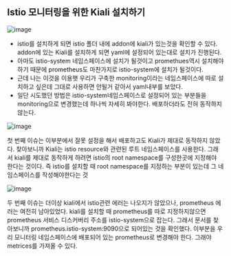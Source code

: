 ## Istio 모니터링을 위한 Kiali 설치하기 
![image](https://github.com/youyoungnam/kubernetes-implement/assets/60678531/b47876e9-e18b-4da5-b4f5-abe3929a071e)

- istio를 설치하게 되면 istio 폴더 내에 addon에 kiali가 있는것을 확인할 수 있다. addon에 있는 Kiali를 설치하게 되면 yaml에 설정되어 있는대로 설치가 진행된다.
- 아마도 istio-system 네임스페이스에 설치가 될것이고 promethues역시 설치해야하기 때문에 prometheus도 마찬가지로 istio-system에 설치가 될것이다. 
- 근데 나는 이것을 이용햇 우리가 구축한 monitoring이라는 네임스페이스에 따로 설치하고 싶은데 그대로 사용하면 안될거 같아서 yaml내부를 보았다. 
- 일단 시도했던 방법은 istio-system네임스페이스로 설정되어 있는 부분들을 monitoring으로 변경했는데 하나씩 자세히 봐야한다. 배포하더라도 전혀 동작하지 않는다. 

![image](https://github.com/youyoungnam/kubernetes-implement/assets/60678531/9bc34221-eeb0-4c1b-b6d8-ed7dad768742)

첫 번째 이슈는 이부분에서 잘못 설정을 해서 배포하고도 Kiali가 제대로 동작하지 않았다. 찾아보니까 Kiali는 istio resource와 관련된 루트 네임스페이스를 사용한다. 그래서 kiali를 제대로 동작하게 하려면 istio의 root namespace를 구성한곳에
지정해야 한다는 것이다. 즉 istio를 설치할 때 root namespace를 지정하는 부분이 있는데 그 네임스페이스를 작성해야한다는 것 

![image](https://github.com/youyoungnam/kubernetes-implement/assets/60678531/10db0cb2-8cf7-464f-8ee0-eb0c40798433)

두 번째 이슈는 더이상 kiali에서 istio관련 에러는 나오지가 않았으나, prometheus 에러는 여전히 남아있었다. kiali를 설치할 때 prometheus를 따로 지정하지않으면 prometheus 서비스 디스커버리 주소를 istio-system으로 잡는다. 
그래서 문서를 찾아보니까 prometheus.istio-system:9090으로 되어있는 것을 확인했다. 이부분을 우리 모니터링 네임스페이스에 배포되어 있는 prometheus로 변경해야 한다. 그래야 metrices를 가져올 수 있다. 

